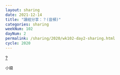 ```yaml
---
layout: sharing
date: 2021-12-14
title: "讀經分享：？(音頻)"
categories: sharing
weekNum: 102
dayNum: 2
permalink: /sharing/2020/wk102-day2-sharing.html
cycle: 2020
---
```


[?](/media/sharing/2020/wk102/2021-12-14-bin.m4a)

`小錢`
